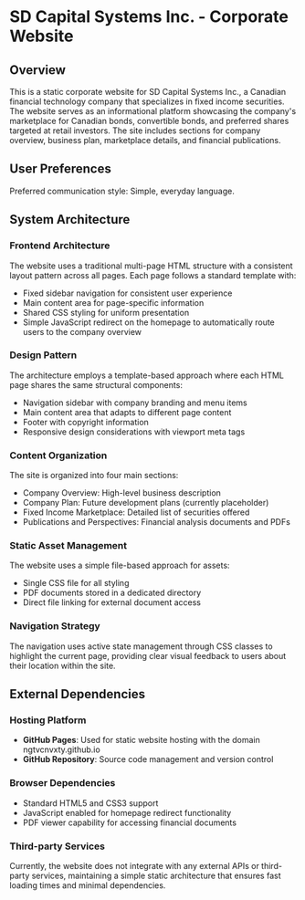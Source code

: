 # SD Capital Systems Inc. - Corporate Website

## Overview

This is a static corporate website for SD Capital Systems Inc., a Canadian financial technology company that specializes in fixed income securities. The website serves as an informational platform showcasing the company's marketplace for Canadian bonds, convertible bonds, and preferred shares targeted at retail investors. The site includes sections for company overview, business plan, marketplace details, and financial publications.

## User Preferences

Preferred communication style: Simple, everyday language.

## System Architecture

### Frontend Architecture
The website uses a traditional multi-page HTML structure with a consistent layout pattern across all pages. Each page follows a standard template with:
- Fixed sidebar navigation for consistent user experience
- Main content area for page-specific information
- Shared CSS styling for uniform presentation
- Simple JavaScript redirect on the homepage to automatically route users to the company overview

### Design Pattern
The architecture employs a template-based approach where each HTML page shares the same structural components:
- Navigation sidebar with company branding and menu items
- Main content area that adapts to different page content
- Footer with copyright information
- Responsive design considerations with viewport meta tags

### Content Organization
The site is organized into four main sections:
- Company Overview: High-level business description
- Company Plan: Future development plans (currently placeholder)
- Fixed Income Marketplace: Detailed list of securities offered
- Publications and Perspectives: Financial analysis documents and PDFs

### Static Asset Management
The website uses a simple file-based approach for assets:
- Single CSS file for all styling
- PDF documents stored in a dedicated directory
- Direct file linking for external document access

### Navigation Strategy
The navigation uses active state management through CSS classes to highlight the current page, providing clear visual feedback to users about their location within the site.

## External Dependencies

### Hosting Platform
- **GitHub Pages**: Used for static website hosting with the domain ngtvcnvxty.github.io
- **GitHub Repository**: Source code management and version control

### Browser Dependencies
- Standard HTML5 and CSS3 support
- JavaScript enabled for homepage redirect functionality
- PDF viewer capability for accessing financial documents

### Third-party Services
Currently, the website does not integrate with any external APIs or third-party services, maintaining a simple static architecture that ensures fast loading times and minimal dependencies.
